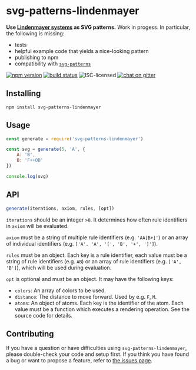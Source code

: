 # svg-patterns-lindenmayer

**Use [Lindenmayer systems](https://en.wikipedia.org/wiki/L-system) as SVG patterns.** Work in progess. In particular, the following is missing:

- tests
- helpful example code that yields a nice-looking pattern
- publishing to npm
- compatibility with [`svg-patterns`](https://github.com/derhuerst/svg-patterns#svg-patterns)

[![npm version](https://img.shields.io/npm/v/svg-patterns-lindenmayer.svg)](https://www.npmjs.com/package/svg-patterns-lindenmayer)
[![build status](https://api.travis-ci.org/derhuerst/svg-patterns-lindenmayer.svg?branch=master)](https://travis-ci.org/derhuerst/svg-patterns-lindenmayer)
![ISC-licensed](https://img.shields.io/github/license/derhuerst/svg-patterns-lindenmayer.svg)
[![chat on gitter](https://badges.gitter.im/derhuerst.svg)](https://gitter.im/derhuerst)


## Installing

```shell
npm install svg-patterns-lindenmayer
```


## Usage

```js
const generate = require('svg-patterns-lindenmayer')

const svg = generate(5, 'A', {
	A: 'B',
	B: 'F++OB'
})

console.log(svg)
```


## API

```js
generate(iterations, axiom, rules, [opt])
```

`iterations` should be an integer `>0`. It determines how often rule identifiers in `axiom` will be evaluated.

`axiom` must be a string of multiple rule identifiers (e.g. `'AA[B+]'`) or an array of individual identifiers (e.g. `['A'. 'A', '[', 'B', '+', ']']`).

`rules` must be an object. Each key is a rule identifier, each value must be a string of rule identifiers (e.g. `AB`) or an array of rule identifiers (e.g. `['A', 'B']`), which will be used during evaluation.

`opt` is optional and must be an object. It may have the following keys:

- `colors`: An array of colors to be used.
- `distance`: The distance to move forward. Used by e.g. `F`, `M`.
- `atoms`: An object of atoms. Each key is the identifier of the atom. Each value must be a function which executes a rendering operation. See the source code for details.


## Contributing

If you have a question or have difficulties using `svg-patterns-lindenmayer`, please double-check your code and setup first. If you think you have found a bug or want to propose a feature, refer to [the issues page](https://github.com/derhuerst/svg-patterns-lindenmayer/issues).
